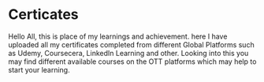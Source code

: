 # Certicates
Hello All, this is place of my learnings and achievement. here I have uploaded all my certificates completed from different Global Platforms such as Udemy, Coursecera, LinkedIn Learning and other. Looking into this you may find different available courses on the OTT platforms which may help to start your learning. 
